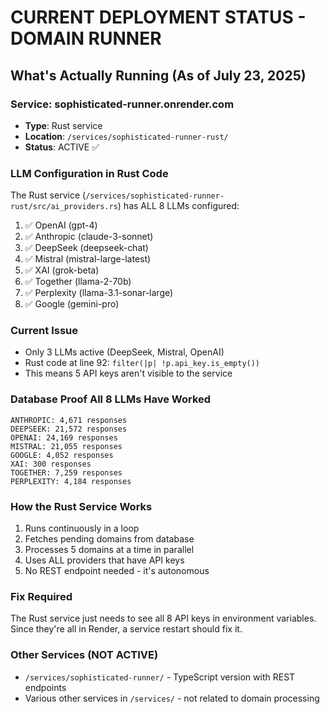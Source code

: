 # CURRENT DEPLOYMENT STATUS - DOMAIN RUNNER

## What's Actually Running (As of July 23, 2025)

### Service: sophisticated-runner.onrender.com
- **Type**: Rust service
- **Location**: `/services/sophisticated-runner-rust/`
- **Status**: ACTIVE ✅

### LLM Configuration in Rust Code
The Rust service (`/services/sophisticated-runner-rust/src/ai_providers.rs`) has ALL 8 LLMs configured:

1. ✅ OpenAI (gpt-4)
2. ✅ Anthropic (claude-3-sonnet)
3. ✅ DeepSeek (deepseek-chat)
4. ✅ Mistral (mistral-large-latest)
5. ✅ XAI (grok-beta)
6. ✅ Together (llama-2-70b)
7. ✅ Perplexity (llama-3.1-sonar-large)
8. ✅ Google (gemini-pro)

### Current Issue
- Only 3 LLMs active (DeepSeek, Mistral, OpenAI)
- Rust code at line 92: `filter(|p| !p.api_key.is_empty())`
- This means 5 API keys aren't visible to the service

### Database Proof All 8 LLMs Have Worked
```
ANTHROPIC: 4,671 responses
DEEPSEEK: 21,572 responses
OPENAI: 24,169 responses
MISTRAL: 21,055 responses
GOOGLE: 4,052 responses
XAI: 300 responses
TOGETHER: 7,259 responses
PERPLEXITY: 4,184 responses
```

### How the Rust Service Works
1. Runs continuously in a loop
2. Fetches pending domains from database
3. Processes 5 domains at a time in parallel
4. Uses ALL providers that have API keys
5. No REST endpoint needed - it's autonomous

### Fix Required
The Rust service just needs to see all 8 API keys in environment variables.
Since they're all in Render, a service restart should fix it.

### Other Services (NOT ACTIVE)
- `/services/sophisticated-runner/` - TypeScript version with REST endpoints
- Various other services in `/services/` - not related to domain processing